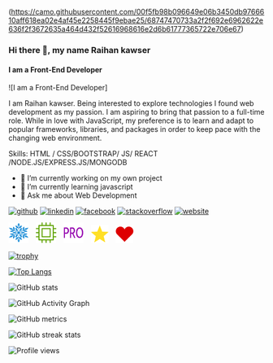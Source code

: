 (https://camo.githubusercontent.com/00f5fb98b096649e06b3450db9766610aff618ea02e4af45e2258445f9ebae25/68747470733a2f2f692e6962622e636f2f3672635a464d432f52616968616e2d6b61777365722e706e67)
### Hi there 👋, my name Raihan kawser
#### I am a Front-End Developer
![I am a Front-End Developer]

I am Raihan kawser. Being interested to explore technologies I found web development as my passion. I am aspiring to bring that passion to a full-time role.
While in love with JavaScript, my preference is to learn and adapt to popular frameworks, libraries, and packages in order to keep pace with the changing web environment.

Skills: HTML / CSS/BOOTSTRAP/ JS/ REACT /NODE.JS/EXPRESS.JS/MONGODB

- 🔭 I’m currently working on  my own project 
- 🌱 I’m currently learning javascript 
- 💬 Ask me about Web Development 


[<img src='https://cdn.jsdelivr.net/npm/simple-icons@3.0.1/icons/github.svg' alt='github' height='40'>](https://github.com/https://github.com/rkawser)  [<img src='https://cdn.jsdelivr.net/npm/simple-icons@3.0.1/icons/linkedin.svg' alt='linkedin' height='40'>](https://www.linkedin.com/in/https://www.linkedin.com/in/raihan-kawser//)  [<img src='https://cdn.jsdelivr.net/npm/simple-icons@3.0.1/icons/facebook.svg' alt='facebook' height='40'>](https://www.facebook.com/https://www.facebook.com/raihan.kawsar.9)  [<img src='https://cdn.jsdelivr.net/npm/simple-icons@3.0.1/icons/stackoverflow.svg' alt='stackoverflow' height='40'>](https://stackoverflow.com/users/https://stackoverflow.com/users/17221069/raihan-kawser)  [<img src='https://cdn.jsdelivr.net/npm/simple-icons@3.0.1/icons/icloud.svg' alt='website' height='40'>](https://angry-mclean-9918f0.netlify.app/)  

<a href='https://archiveprogram.github.com/'><img src='https://raw.githubusercontent.com/acervenky/animated-github-badges/master/assets/acbadge.gif' width='40' height='40'></a> <a href='https://docs.github.com/en/developers'><img src='https://raw.githubusercontent.com/acervenky/animated-github-badges/master/assets/devbadge.gif' width='40' height='40'></a> <a href='https://github.com/pricing'><img src='https://raw.githubusercontent.com/acervenky/animated-github-badges/master/assets/pro.gif' width='40' height='40'></a> <a href='https://stars.github.com/'><img src='https://raw.githubusercontent.com/acervenky/animated-github-badges/master/assets/starbadge.gif' width='35' height='35'></a> <a href='https://docs.github.com/en/github/supporting-the-open-source-community-with-github-sponsors'><img src='https://raw.githubusercontent.com/acervenky/animated-github-badges/master/assets/sponsorbadge.gif' width='35' height='35'></a> 

[![trophy](https://github-profile-trophy.vercel.app/?username=rkawser)](https://github.com/ryo-ma/github-profile-trophy)

[![Top Langs](https://github-readme-stats.vercel.app/api/top-langs/?username=rkawser)](https://github.com/anuraghazra/github-readme-stats)

![GitHub stats](https://github-readme-stats.vercel.app/api?username=rkawser&show_icons=true)  

![GitHub Activity Graph](https://activity-graph.herokuapp.com/graph?username=rkawser)  

![GitHub metrics](https://metrics.lecoq.io/rkawser)  

![GitHub streak stats](https://github-readme-streak-stats.herokuapp.com/?user=rkawser)  

![Profile views](https://gpvc.arturio.dev/rkawser)  
